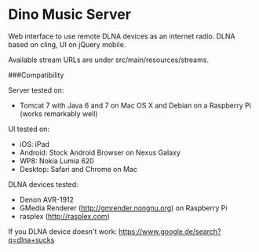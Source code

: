 Dino Music Server
===
Web interface to use remote DLNA devices as an internet radio.
DLNA based on cling, UI on jQuery mobile.

Available stream URLs are under src/main/resources/streams.

###Compatibility

Server tested on:
- Tomcat 7 with Java 6 and 7 on Mac OS X and Debian on a Raspberry Pi (works remarkably well)

UI tested on:
- iOS: iPad
- Android: Stock Android Browser on Nexus Galaxy
- WP8: Nokia Lumia 620
- Desktop: Safari and Chrome on Mac

DLNA devices tested:
- Denon AVR-1912
- GMedia Renderer (http://gmrender.nongnu.org) on Raspberry Pi
- rasplex (http://rasplex.com)

If you DLNA device doesn't work: https://www.google.de/search?q=dlna+sucks
